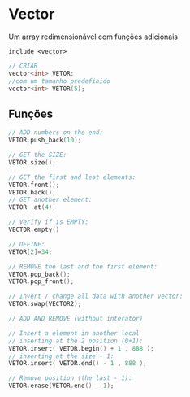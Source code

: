 # Vector
Um array redimensionável com funções adicionais

`include <vector> `

```cpp
// CRIAR
vector<int> VETOR;
//com um tamanho predefinido
vector<int> VETOR(5);
```

## Funções

```cpp
// ADD numbers on the end:  
VETOR.push_back(10);
```

```cpp
// GET the SIZE:  
VETOR.size();
```

```cpp
// GET the first and lest elements:  
VETOR.front();
VETOR.back();
// GET another element:  
VETOR .at(4);
```

```cpp
// Verify if is EMPTY:  
VECTOR.empty()
```

```cpp
// DEFINE:
VETOR[2]=34;
```

```cpp
// REMOVE the last and the first element:  
VETOR.pop_back();  
VETOR.pop_front();
```

```cpp
// Invert / change all data with another vector:  
VETOR.swap(VECTOR2);
```

```cpp
// ADD AND REMOVE (without interator)

// Insert a element in another local
// inserting at the 2 position (0+1):  
VETOR.insert( VETOR.begin() + 1 , 888 );
// inserting at the size - 1:  
VETOR.insert( VETOR.end() - 1 , 888 );

// Remove position (the last - 1):  
VETOR.erase(VETOR.end() - 1);
```
